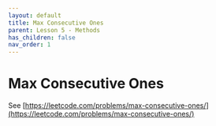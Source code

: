 ```yaml
---
layout: default
title: Max Consecutive Ones
parent: Lesson 5 - Methods
has_children: false
nav_order: 1
---
```


# Max Consecutive Ones

See [https://leetcode.com/problems/max-consecutive-ones/](https://leetcode.com/problems/max-consecutive-ones/)


